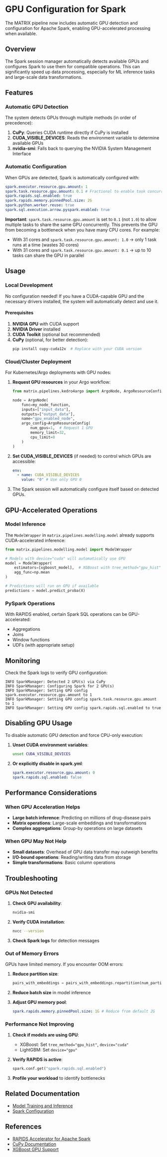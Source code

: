 # GPU Configuration for Spark

The MATRIX pipeline now includes automatic GPU detection and configuration for Apache Spark, enabling GPU-accelerated processing when available.

## Overview

The Spark session manager automatically detects available GPUs and configures Spark to use them for compatible operations. This can significantly speed up data processing, especially for ML inference tasks and large-scale data transformations.

## Features

### Automatic GPU Detection

The system detects GPUs through multiple methods (in order of precedence):

1. **CuPy**: Queries CUDA runtime directly if CuPy is installed
2. **CUDA_VISIBLE_DEVICES**: Reads the environment variable to determine available GPUs
3. **nvidia-smi**: Falls back to querying the NVIDIA System Management Interface

### Automatic Configuration

When GPUs are detected, Spark is automatically configured with:

```yaml
spark.executor.resource.gpu.amount: 1
spark.task.resource.gpu.amount: 0.1 # Fractional to enable task concurrency
spark.rapids.sql.enabled: true
spark.rapids.memory.pinnedPool.size: 2G
spark.python.worker.reuse: true
spark.sql.execution.arrow.pyspark.enabled: true
```

**Important**: `spark.task.resource.gpu.amount` is set to `0.1` (not `1.0`) to allow multiple tasks to share the same GPU concurrently. This prevents the GPU from becoming a bottleneck when you have many CPU cores. For example:

- With 31 cores and `spark.task.resource.gpu.amount: 1.0` → only 1 task runs at a time (wastes 30 cores)
- With 31 cores and `spark.task.resource.gpu.amount: 0.1` → up to 10 tasks can share the GPU in parallel

## Usage

### Local Development

No configuration needed! If you have a CUDA-capable GPU and the necessary drivers installed, the system will automatically detect and use it.

#### Prerequisites

1. **NVIDIA GPU** with CUDA support
2. **NVIDIA Driver** installed
3. **CUDA Toolkit** (optional but recommended)
4. **CuPy** (optional, for better detection):
   ```bash
   pip install cupy-cuda12x  # Replace with your CUDA version
   ```

### Cloud/Cluster Deployment

For Kubernetes/Argo deployments with GPU nodes:

1. **Request GPU resources** in your Argo workflow:

   ```python
   from matrix.pipelines.kedro4argo import ArgoNode, ArgoResourceConfig

   node = ArgoNode(
       func=my_node_function,
       inputs=["input_data"],
       outputs=["output_data"],
       name="gpu_enabled_node",
       argo_config=ArgoResourceConfig(
           num_gpus=1,  # Request 1 GPU
           memory_limit=32,
           cpu_limit=8
       )
   )
   ```

2. **Set CUDA_VISIBLE_DEVICES** (if needed) to control which GPUs are accessible:

   ```yaml
   env:
     - name: CUDA_VISIBLE_DEVICES
       value: "0" # Use only GPU 0
   ```

3. The Spark session will automatically configure itself based on detected GPUs.

## GPU-Accelerated Operations

### Model Inference

The `ModelWrapper` in `matrix.pipelines.modelling.model` already supports CUDA-accelerated inference:

```python
from matrix.pipelines.modelling.model import ModelWrapper

# Models with device="cuda" will automatically use GPU
model = ModelWrapper(
    estimators=[xgboost_model],  # XGBoost with tree_method="gpu_hist"
    agg_func=np.mean
)

# Predictions will run on GPU if available
predictions = model.predict_proba(X)
```

### PySpark Operations

With RAPIDS enabled, certain Spark SQL operations can be GPU-accelerated:

- Aggregations
- Joins
- Window functions
- UDFs (with appropriate setup)

## Monitoring

Check the Spark logs to verify GPU configuration:

```
INFO SparkManager: Detected 2 GPU(s) via CuPy
INFO SparkManager: Configuring Spark for 2 GPU(s)
INFO SparkManager: Setting GPU config spark.executor.resource.gpu.amount to 1
INFO SparkManager: Setting GPU config spark.task.resource.gpu.amount to 1
INFO SparkManager: Setting GPU config spark.rapids.sql.enabled to true
```

## Disabling GPU Usage

To disable automatic GPU detection and force CPU-only execution:

1. **Unset CUDA environment variables**:

   ```bash
   unset CUDA_VISIBLE_DEVICES
   ```

2. **Or explicitly disable in spark.yml**:
   ```yaml
   spark.executor.resource.gpu.amount: 0
   spark.rapids.sql.enabled: false
   ```

## Performance Considerations

### When GPU Acceleration Helps

- **Large batch inference**: Predicting on millions of drug-disease pairs
- **Matrix operations**: Large-scale embeddings and transformations
- **Complex aggregations**: Group-by operations on large datasets

### When GPU May Not Help

- **Small datasets**: Overhead of GPU data transfer may outweigh benefits
- **I/O-bound operations**: Reading/writing data from storage
- **Simple transformations**: Basic column operations

## Troubleshooting

### GPUs Not Detected

1. **Check GPU availability**:

   ```bash
   nvidia-smi
   ```

2. **Verify CUDA installation**:

   ```bash
   nvcc --version
   ```

3. **Check Spark logs** for detection messages

### Out of Memory Errors

GPUs have limited memory. If you encounter OOM errors:

1. **Reduce partition size**:

   ```python
   pairs_with_embeddings = pairs_with_embeddings.repartition(num_partitions * 2)
   ```

2. **Reduce batch size** in model inference

3. **Adjust GPU memory pool**:
   ```yaml
   spark.rapids.memory.pinnedPool.size: 1G # Reduce from default 2G
   ```

### Performance Not Improving

1. **Check if models are using GPU**:

   - XGBoost: Set `tree_method="gpu_hist"`, `device="cuda"`
   - LightGBM: Set `device="gpu"`

2. **Verify RAPIDS is active**:

   ```python
   spark.conf.get("spark.rapids.sql.enabled")
   ```

3. **Profile your workload** to identify bottlenecks

## Related Documentation

- [Model Training and Inference](../pipeline/pipeline_steps/modelling.md)
- [Spark Configuration](./SPARK_TEMP_DIRECTORY_CONFIG.md)

## References

- [RAPIDS Accelerator for Apache Spark](https://nvidia.github.io/spark-rapids/)
- [CuPy Documentation](https://docs.cupy.dev/)
- [XGBoost GPU Support](https://xgboost.readthedocs.io/en/stable/gpu/index.html)
